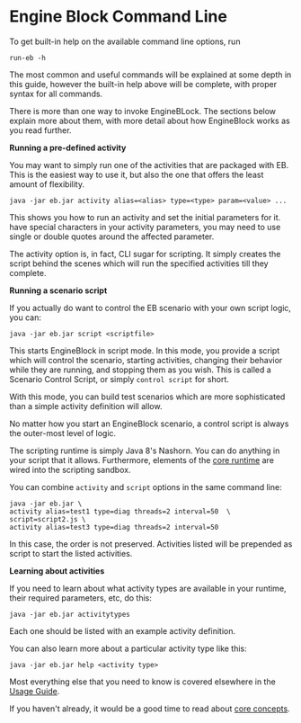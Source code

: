 # Engine Block Command Line

To get built-in help on the available command line options, run

~~~
run-eb -h
~~~

The most common and useful commands will be explained at some depth in this guide, however
the built-in help above will be complete, with proper syntax for all commands.

There is more than one way to invoke EngineBLock. The sections below explain more about them, with more detail about how EngineBlock works as you read further.

__Running a pre-defined activity__

You may want to simply run one of the activities that are packaged with EB. This is the easiest way to use it, but also the one that offers the least amount of flexibility.

~~~
java -jar eb.jar activity alias=<alias> type=<type> param=<value> ...
~~~

This shows you how to run an activity and set the initial parameters for it.
have special characters in your activity parameters, you may need to use single or double quotes around the affected parameter.

The activity option is, in fact, CLI sugar for scripting. It simply creates the script behind the scenes which will run the specified activities till they complete.

__Running a scenario script__

If you actually do want to control the EB scenario with your own script logic, you can:

~~~
java -jar eb.jar script <scriptfile>
~~~

This starts EngineBlock in script mode. In this mode, you provide a script which will control the scenario, starting activities, changing their behavior while they are running, and stopping them as you wish. This is called a Scenario Control Script, or simply `control script` for short.

With this mode, you can build test scenarios which are more sophisticated than a simple activity definition will allow. 

No matter how you start an EngineBlock scenario, a control script is always the outer-most level of logic.

The scripting runtime is simply Java 8's Nashorn. You can do anything in your script that it allows. Furthermore, elements of the [core runtime](core_concepts.md) are wired into the scripting sandbox. 

You can combine ``activity`` and ``script`` options in the same command line:

~~~
java -jar eb.jar \
activity alias=test1 type=diag threads=2 interval=50  \
script=script2.js \
activity alias=test3 type=diag threads=2 interval=50 
~~~

In this case, the order is not preserved. Activities listed will be prepended as script to start the listed activities.

__Learning about activities__

If you need to learn about what activity types are available in your runtime, their required parameters, etc, do this:

    java -jar eb.jar activitytypes

Each one should be listed with an example activity definition.

You can also learn more about a particular activity type like this:
~~~
java -jar eb.jar help <activity type>
~~~

Most everything else that you need to know is covered elsewhere in the [Usage Guide](usage_guide.md). 

If you haven't already, it would be a good time to read about [core concepts](core_concepts.md).

